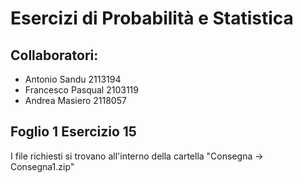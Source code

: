 # Esercizi di Probabilità e Statistica
## Collaboratori:
* Antonio Sandu 2113194
* Francesco Pasqual 2103119
* Andrea Masiero 2118057

## Foglio 1 Esercizio 15
I file richiesti si trovano all'interno della cartella "Consegna -> Consegna1.zip"
